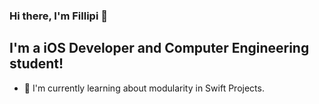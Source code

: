 ### Hi there, I'm Fillipi 👋

## I'm a iOS Developer and Computer Engineering student!
- 👾 I'm currently learning about modularity in Swift Projects.